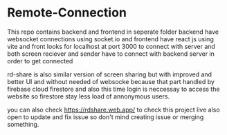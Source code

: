 # Remote-Connection
This repo contains backend and frontend in seperate folder backend have websocket connections using socket.io and frontend have react js using vite and front looks for localhost at port 3000 to connect with server and both screen reciever and sender have to connect with backend server in order to get connected


rd-share is also similar version of screen sharing but with improved and better UI and without needed of websocke because that part handled by firebase cloud firestore and also this time login is neccessay to access the website so firestore stay less load of annonymous users.


you can also check https://rdshare.web.app/ to check this project live also open to update and fix issue so don't mind creating issue or merging something.